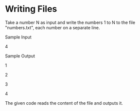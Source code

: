 # Writing Files

Take a number N as input and write the numbers 1 to N to the file "numbers.txt", each number on a separate line.

Sample Input

4

Sample Output

1

2

3

4

The given code reads the content of the file and outputs it.
